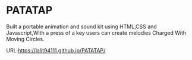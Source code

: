 # PATATAP
Built a portable animation and sound kit using HTML,CSS and Javascript,With a press of a key users can
create melodies Charged With Moving Circles.

URL:https://lalit94111.github.io/PATATAP/
